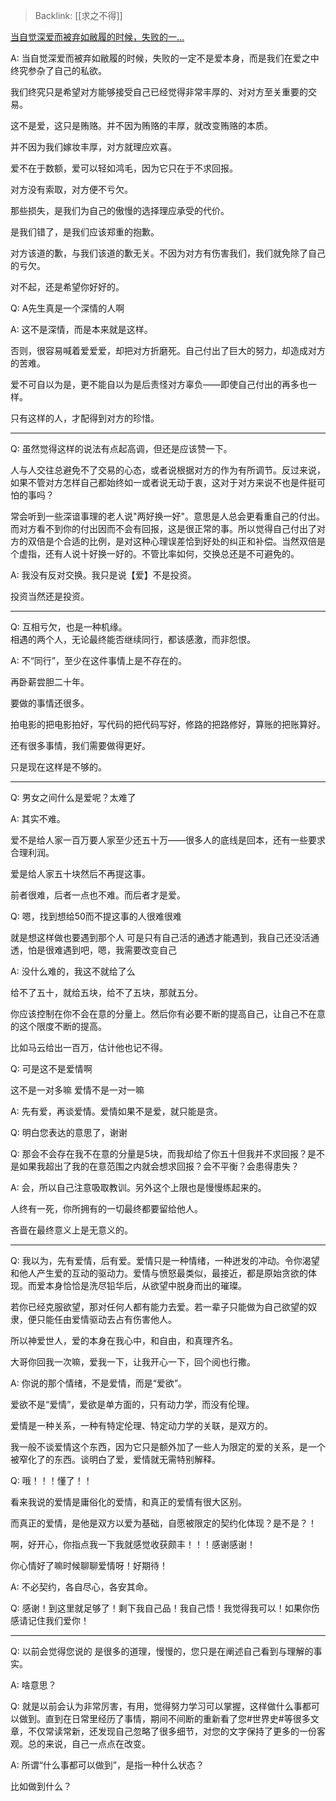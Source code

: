 > Backlink: [[求之不得]]

[当自觉深爱而被弃如敝履的时候，失败的一…](https://www.zhihu.com/pin/1182455637795061760)

A: 当自觉深爱而被弃如敝履的时候，失败的一定不是爱本身，而是我们在爱之中终究参杂了自己的私欲。  
  
我们终究只是希望对方能够接受自己已经觉得非常丰厚的、对对方至关重要的交易。  
  
这不是爱，这只是贿赂。并不因为贿赂的丰厚，就改变贿赂的本质。  
  
并不因为我们嫁妆丰厚，对方就理应欢喜。  
  
爱不在于数额，爱可以轻如鸿毛，因为它只在于不求回报。  
  
对方没有索取，对方便不亏欠。  
  
那些损失，是我们为自己的傲慢的选择理应承受的代价。  
  
是我们错了，是我们应该郑重的抱歉。  
  
对方该道的歉，与我们该道的歉无关。不因为对方有伤害我们，我们就免除了自己的亏欠。  
  
对不起，还是希望你好好的。

Q: A先生真是一个深情的人啊

A: 这不是深情，而是本来就是这样。  

否则，很容易喊着爱爱爱，却把对方折磨死。自己付出了巨大的努力，却造成对方的苦难。  

爱不可自以为是，更不能自以为是后责怪对方辜负——即使自己付出的再多也一样。  

只有这样的人，才配得到对方的珍惜。

---

Q: 虽然觉得这样的说法有点起高调，但还是应该赞一下。  
  
人与人交往总避免不了交易的心态，或者说根据对方的作为有所调节。反过来说，如果不管对方怎样自己都始终如一或者说无动于衷，这对于对方来说不也是件挺可怕的事吗？  
  
常会听到一些深谙事理的老人说"两好换一好"。意思是人总会更看重自己的付出。而对方看不到你的付出因而不会有回报，这是很正常的事。所以觉得自己付出了对方的双倍是个合适的比例，是对这种心理误差恰到好处的纠正和补偿。当然双倍是个虚指，还有人说十好换一好的。不管比率如何，交换总还是不可避免的。

A: 我没有反对交换。我只是说【爱】不是投资。  
  
投资当然还是投资。

---

Q: 互相亏欠，也是一种机缘。  
相遇的两个人，无论最终能否继续同行，都该感激，而非怨恨。

A: 不“同行”，至少在这件事情上是不存在的。  

再卧薪尝胆二十年。  

要做的事情还很多。  

拍电影的把电影拍好，写代码的把代码写好，修路的把路修好，算账的把账算好。  

还有很多事情，我们需要做得更好。  

只是现在这样是不够的。

___

Q: 男女之间什么是爱呢？太难了

A: 其实不难。  

爱不是给人家一百万要人家至少还五十万——很多人的底线是回本，还有一些要求合理利润。  

爱是给人家五十块然后不再提这事。  

前者很难，后者一点也不难。而后者才是爱。

Q: 嗯，找到想给50而不提这事的人很难很难

就是想这样做也要遇到那个人 可是只有自己活的通透才能遇到，我自己还没活通透，怕是很难遇到吧，嗯，我需要改变自己

A: 没什么难的，我这不就给了么

给不了五十，就给五块，给不了五块，那就五分。  

你应该控制在你不会在意的分量上。然后你有必要不断的提高自己，让自己不在意的这个限度不断的提高。  

比如马云给出一百万，估计他也记不得。

Q: 可是这不是爱情啊

这不是一对多嘛 爱情不是一对一嘛

A: 先有爱，再谈爱情。爱情如果不是爱，就只能是贪。

Q: 明白您表达的意思了，谢谢

Q: 那会不会存在我不在意的分量是5块，而我却给了你五十但我并不求回报？是不是如果我超出了我的在意范围之内就会想求回报？会不平衡？会患得患失？

A: 会，所以自己注意吸取教训。另外这个上限也是慢慢练起来的。  

人终有一死，你所拥有的一切最终都要留给他人。  

吝啬在最终意义上是无意义的。

---

Q: 我以为，先有爱情，后有爱。爱情只是一种情绪，一种迸发的冲动。令你渴望和他人产生爱的互动的驱动力。爱情与愤怒最类似，最接近，都是原始贪欲的体现。而爱本身恰恰是洗尽铅华后，从欲望中脱身而出的璀璨。  
  
若你已经克服欲望，那对任何人都有能力去爱。若一辈子只能做为自己欲望的奴隶，便只能任由爱情驱动去占有伤害他人。  
  
所以神爱世人，爱的本身在我心中，和自由，和真理齐名。  
  
大哥你回我一次嘛，爱我一下，让我开心一下，回个阅也行撒。

A: 你说的那个情绪，不是爱情，而是“爱欲”。  

爱欲不是“爱情”，爱欲是单方面的，只有动力学，而没有伦理。  

爱情是一种关系，一种有特定伦理、特定动力学的关联，是双方的。  

我一般不谈爱情这个东西，因为它只是额外加了一些人为限定的爱的关系，是一个被窄化了的东西。谈明白了爱，爱情就无需特别解释。

Q: 哦！！！懂了！！  
  
看来我说的爱情是庸俗化的爱情，和真正的爱情有很大区别。  
  
而真正的爱情，是他是双方以爱为基础，自愿被限定的契约化体现？是不是？！  
  
啊，好开心，你指点我一下我就感觉收获颇丰！！！感谢感谢！  
  
你心情好了嘛时候聊聊爱情呀！好期待！

A: 不必契约，各自尽心，各安其命。

Q: 感谢！到这里就足够了！剩下我自己品！我自己悟！我觉得我可以！如果你伤感请记住我们爱你！

---

Q: 以前会觉得您说的 是很多的道理，慢慢的，您只是在阐述自己看到与理解的事实。

A: 啥意思？

Q: 就是以前会认为非常厉害，有用，觉得努力学习可以掌握，这样做什么事都可以做到。直到在日常里经历了事情，期间不间断的重新看了您#世界史#等很多文章，不仅常读常新，还发现自己忽略了很多细节，对您的文字保持了更多的一份客观。总的来说，自己一点点在改变。

A: 所谓“什么事都可以做到”，是指一种什么状态？  
  
比如做到什么？
